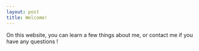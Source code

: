 ```yaml
---
layout: post
title: Welcome!
---
```

On this website, you can learn a few things about me, or contact me if you have any questions !
